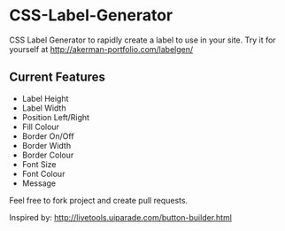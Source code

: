 CSS-Label-Generator
===================

CSS Label Generator to rapidly create a label to use in your site. Try it for yourself at http://akerman-portfolio.com/labelgen/


Current Features
----------------

* Label Height
* Label Width
* Position Left/Right
* Fill Colour
* Border On/Off
* Border Width
* Border Colour
* Font Size
* Font Colour
* Message

Feel free to fork project and create pull requests.

Inspired by: http://livetools.uiparade.com/button-builder.html
